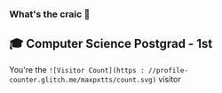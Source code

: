 ### What's the craic 👋
## 🎓 Computer Science Postgrad - 1st



You're the `![Visitor Count](https : //profile-counter.glitch.me/maxpxtts/count.svg)` visitor


<!--
**maxpxtts/maxpxtts** is a ✨ _special_ ✨ repository because its `README.md` (this file) appears on your GitHub profile.

Here are some ideas to get you started:

- 🔭 I’m currently working on ...
- 🌱 I’m currently learning ...
- 👯 I’m looking to collaborate on ...
- 🤔 I’m looking for help with ...
- 💬 Ask me about ...
- 📫 How to reach me: ...
- 😄 Pronouns: ...
- ⚡ Fun fact: ...
-->
